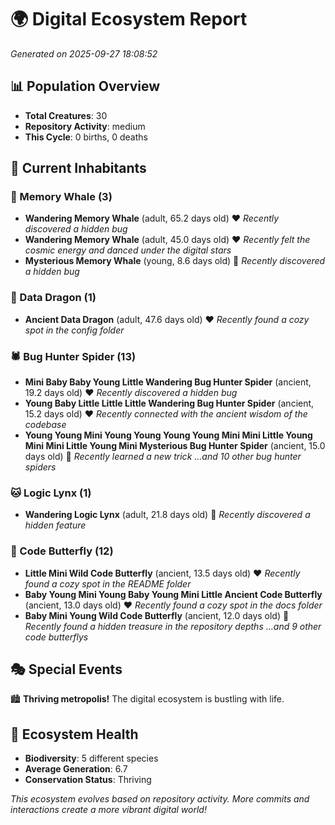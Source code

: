 # 🌍 Digital Ecosystem Report
*Generated on 2025-09-27 18:08:52*

## 📊 Population Overview
- **Total Creatures**: 30
- **Repository Activity**: medium
- **This Cycle**: 0 births, 0 deaths

## 👥 Current Inhabitants

### 🐋 Memory Whale (3)
- **Wandering Memory Whale** (adult, 65.2 days old) ❤️
  *Recently discovered a hidden bug*
- **Wandering Memory Whale** (adult, 45.0 days old) ❤️
  *Recently felt the cosmic energy and danced under the digital stars*
- **Mysterious Memory Whale** (young, 8.6 days old) 💚
  *Recently discovered a hidden bug*

### 🐉 Data Dragon (1)
- **Ancient Data Dragon** (adult, 47.6 days old) ❤️
  *Recently found a cozy spot in the config folder*

### 🕷️ Bug Hunter Spider (13)
- **Mini Baby Baby Young Little Wandering Bug Hunter Spider** (ancient, 19.2 days old) ❤️
  *Recently discovered a hidden bug*
- **Young Baby Little Little Little Wandering Bug Hunter Spider** (ancient, 15.2 days old) ❤️
  *Recently connected with the ancient wisdom of the codebase*
- **Young Young Mini Young Young Young Young Mini Mini Little Young Mini Mini Little Young Mini Mysterious Bug Hunter Spider** (ancient, 15.0 days old) 💛
  *Recently learned a new trick*
  *...and 10 other bug hunter spiders*

### 🐱 Logic Lynx (1)
- **Wandering Logic Lynx** (adult, 21.8 days old) 💚
  *Recently discovered a hidden feature*

### 🦋 Code Butterfly (12)
- **Little Mini Wild Code Butterfly** (ancient, 13.5 days old) ❤️
  *Recently found a cozy spot in the README folder*
- **Baby Young Mini Young Baby Young Mini Little Ancient Code Butterfly** (ancient, 13.0 days old) ❤️
  *Recently found a cozy spot in the docs folder*
- **Baby Mini Young Wild Code Butterfly** (ancient, 12.0 days old) 💛
  *Recently found a hidden treasure in the repository depths*
  *...and 9 other code butterflys*

## 🎭 Special Events

🏙️ **Thriving metropolis!** The digital ecosystem is bustling with life.

## 🔬 Ecosystem Health
- **Biodiversity**: 5 different species
- **Average Generation**: 6.7
- **Conservation Status**: Thriving

*This ecosystem evolves based on repository activity. More commits and interactions create a more vibrant digital world!*